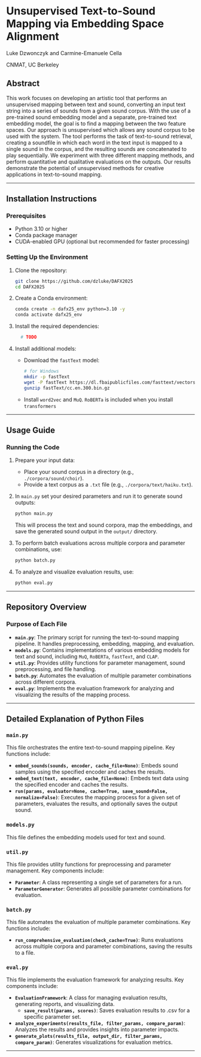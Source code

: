 # Unsupervised Text-to-Sound Mapping via Embedding Space Alignment


Luke Dzwonczyk and Carmine-Emanuele Cella

CNMAT, UC Berkeley


## Abstract
This work focuses on developing an artistic tool that performs an unsupervised mapping between text and sound, converting an input text string into a series of sounds from a given sound corpus. With the use of a pre-trained sound embedding model and a separate, pre-trained text embedding model, the goal is to find a mapping between the two feature spaces. Our approach is unsupervised which allows any sound corpus to be used with the system. The tool performs the task of text-to-sound retrieval, creating a soundfile in which each word in the text input is mapped to a single sound in the corpus, and the resulting sounds are concatenated to play sequentially. We experiment with three different mapping methods, and perform quantitative and qualitative evaluations on the outputs. Our results demonstrate the potential of unsupervised methods for creative applications in text-to-sound mapping.

---

## Installation Instructions

### Prerequisites
- Python 3.10 or higher
- Conda package manager
- CUDA-enabled GPU (optional but recommended for faster processing)

### Setting Up the Environment
1. Clone the repository:
   ```bash
   git clone https://github.com/dzluke/DAFX2025
   cd DAFX2025
   ```

2. Create a Conda environment:
   ```bash
   conda create -n dafx25_env python=3.10 -y
   conda activate dafx25_env
   ```

3. Install the required dependencies:
   ```bash
     # TODO
   ```

4. Install additional models:
   - Download the `fastText` model:
     ```bash
     # for Windows
     mkdir -p fastText
     wget -P fastText https://dl.fbaipublicfiles.com/fasttext/vectors-crawl/cc.en.300.bin.gz
     gunzip fastText/cc.en.300.bin.gz
     ```
   - Install `word2vec` and `MuQ`. `RoBERTa` is included when you install `transformers`

---

## Usage Guide

### Running the Code
1. Prepare your input data:
   - Place your sound corpus in a directory (e.g., `./corpora/sound/choir`).
   - Provide a text corpus as a `.txt` file (e.g., `./corpora/text/haiku.txt`).

2. In `main.py` set your desired parameters and run it to generate sound outputs:
   ```bash
   python main.py
   ```
   This will process the text and sound corpora, map the embeddings, and save the generated sound output in the `output/` directory.

3. To perform batch evaluations across multiple corpora and parameter combinations, use:
   ```bash
   python batch.py
   ```

4. To analyze and visualize evaluation results, use:
   ```bash
   python eval.py
   ```

---

## Repository Overview

### Purpose of Each File
- **`main.py`**: The primary script for running the text-to-sound mapping pipeline. It handles preprocessing, embedding, mapping, and evaluation.
- **`models.py`**: Contains implementations of various embedding models for text and sound, including `MuQ`, `RoBERTa`, `fastText`, and `CLAP`.
- **`util.py`**: Provides utility functions for parameter management, sound preprocessing, and file handling.
- **`batch.py`**: Automates the evaluation of multiple parameter combinations across different corpora.
- **`eval.py`**: Implements the evaluation framework for analyzing and visualizing the results of the mapping process.

---

## Detailed Explanation of Python Files

### `main.py`
This file orchestrates the entire text-to-sound mapping pipeline. Key functions include:
- **`embed_sounds(sounds, encoder, cache_file=None)`**: Embeds sound samples using the specified encoder and caches the results.
- **`embed_text(text, encoder, cache_file=None)`**: Embeds text data using the specified encoder and caches the results.
- **`run(params, evaluator=None, cache=True, save_sound=False, normalize=False)`**: Executes the mapping process for a given set of parameters, evaluates the results, and optionally saves the output sound.

### `models.py`
This file defines the embedding models used for text and sound.

### `util.py`
This file provides utility functions for preprocessing and parameter management. Key components include:
- **`Parameter`**: A class representing a single set of parameters for a run.
- **`ParameterGenerator`**: Generates all possible parameter combinations for evaluation.

### `batch.py`
This file automates the evaluation of multiple parameter combinations. Key functions include:
- **`run_comprehensive_evaluation(check_cache=True)`**: Runs evaluations across multiple corpora and parameter combinations, saving the results to a file.

### `eval.py`
This file implements the evaluation framework for analyzing results. Key components include:
- **`EvaluationFramework`**: A class for managing evaluation results, generating reports, and visualizing data.
  - **`save_result(params, scores)`**: Saves evaluation results to .csv for a specific parameter set.
- **`analyze_experiments(results_file, filter_params, compare_param)`**: Analyzes the results and provides insights into parameter impacts.
- **`generate_plots(results_file, output_dir, filter_params, compare_param)`**: Generates visualizations for evaluation metrics.

---
